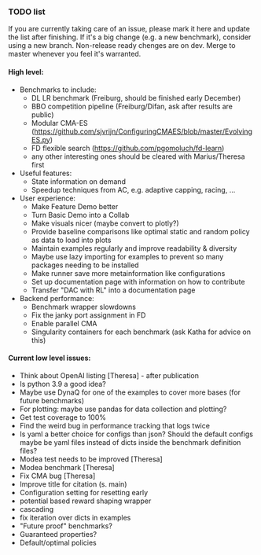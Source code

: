 ### TODO list
If you are currently taking care of an issue, please mark it here and update the list after finishing.
If it's a big change (e.g. a new benchmark), consider using a new branch.
Non-release ready chenges are on dev. Merge to master whenever you feel it's warranted.

#### High level:
* Benchmarks to include:
  - DL LR benchmark (Freiburg, should be finished early December)
  - BBO competition pipeline (Freiburg/Difan, ask after results are public)
  - Modular CMA-ES (https://github.com/sjvrijn/ConfiguringCMAES/blob/master/EvolvingES.py)
  - FD flexible search (https://github.com/pgomoluch/fd-learn)
  - any other interesting ones should be cleared with Marius/Theresa first
* Useful features:
  - State information on demand
  - Speedup techniques from AC, e.g. adaptive capping, racing, ...
* User experience:
  - Make Feature Demo better
  - Turn Basic Demo into a Collab
  - Make visuals nicer (maybe convert to plotly?)
  - Provide baseline comparisons like optimal static and random policy as data to load into plots
  - Maintain examples regularly and improve readability & diversity
  - Maybe use lazy importing for examples to prevent so many packages needing to be installed
  - Make runner save more metainformation like configurations
  - Set up documentation page with information on how to contribute
  - Transfer "DAC with RL" into a documentation page
* Backend performance:
  - Benchmark wrapper slowdowns
  - Fix the janky port assignment in FD
  - Enable parallel CMA
  - Singularity containers for each benchmark (ask Katha for advice on this)

#### Current low level issues:
* Think about OpenAI listing [Theresa] - after publication
* Is python 3.9 a good idea?
* Maybe use DynaQ for one of the examples to cover more bases (for future benchmarks)
* For plotting: maybe use pandas for data collection and plotting?
* Get test coverage to 100%
* Find the weird bug in performance tracking that logs twice
* Is yaml a better choice for configs than json? Should the default configs maybe be yaml files instead of dicts inside the benchmark definition files?
* Modea test needs to be improved [Theresa]
* Modea benchmark [Theresa]
* Fix CMA bug [Theresa]
* Improve title for citation (s. main)
* Configuration setting for resetting early
* potential based reward shaping wrapper
* cascading
* fix iteration over dicts in examples
* "Future proof" benchmarks?
* Guaranteed properties?
* Default/optimal policies
